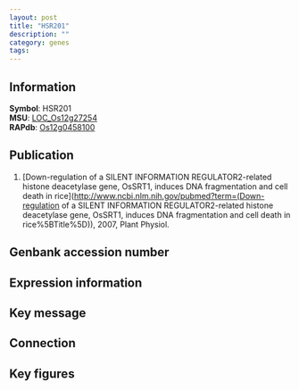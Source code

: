 ```yaml
---
layout: post
title: "HSR201"
description: ""
category: genes
tags: 
---
```


## Information
__Symbol__: HSR201  
__MSU__: [LOC_Os12g27254](http://rice.plantbiology.msu.edu/cgi-bin/ORF_infopage.cgi?orf=LOC_Os12g27254)  
__RAPdb__: [Os12g0458100](http://rapdb.dna.affrc.go.jp/viewer/gbrowse_details/irgsp1?name=Os12g0458100)  

## Publication
1. [Down-regulation of a SILENT INFORMATION REGULATOR2-related histone deacetylase gene, OsSRT1, induces DNA fragmentation and cell death in rice](http://www.ncbi.nlm.nih.gov/pubmed?term=(Down-regulation of a SILENT INFORMATION REGULATOR2-related histone deacetylase gene, OsSRT1, induces DNA fragmentation and cell death in rice%5BTitle%5D)), 2007, Plant Physiol.

## Genbank accession number

## Expression information

## Key message

## Connection

## Key figures


